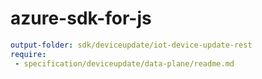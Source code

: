 # azure-sdk-for-js
``` yaml
output-folder: sdk/deviceupdate/iot-device-update-rest
require:
 - specification/deviceupdate/data-plane/readme.md
```
